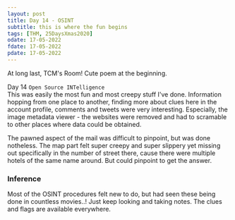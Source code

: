 ```yaml
---
layout: post
title: Day 14 - OSINT 
subtitle: this is where the fun begins
tags: [THM, 25DaysXmas2020]
odate: 17-05-2022
fdate: 17-05-2022
pdate: 17-05-2022
---
```

At long last, TCM's Room! Cute poem at the beginning.

Day 14 `Open Source INTelligence` \
This was easily the most fun and most creepy stuff I've done. Information hopping from one place to another, finding more about clues here in the account profile, comments and tweets were very interesting. Especially, the image metadata viewer - the websites were removed and had to scramable to other places where data could be obtained.

The pawned aspect of the mail was difficult to pinpoint, but was done notheless. The map part felt super creepy and super slippery yet missing out specifically in the number of street there, cause there were multiple hotels of the same name around. But could pinpoint to get the answer.

### Inference
Most of the OSINT procedures felt new to do, but had seen these being done in countless movies..! Just keep looking and taking notes. The clues and flags are available everywhere.

